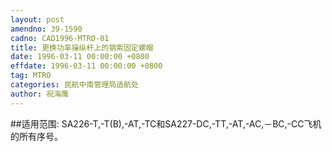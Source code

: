```yaml
---
layout: post
amendno: 39-1590
cadno: CAD1996-MTRO-01
title: 更换功率操纵杆上的钢索固定螺帽
date: 1996-03-11 00:00:00 +0800
effdate: 1996-03-11 00:00:00 +0800
tag: MTRO
categories: 民航中南管理局适航处
author: 祝海鹰
---
```


##适用范围:
SA226-T,-T(B),-AT,-TC和SA227-DC,-TT,-AT,-AC,－BC,-CC飞机的所有序号。

